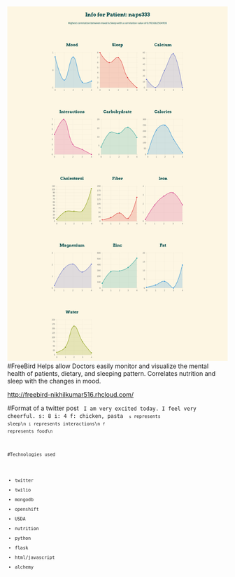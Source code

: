 <img src="imgprogram.png">
#FreeBird
Helps allow Doctors easily monitor and visualize the mental health of patients, dietary, and sleeping pattern. Correlates nutrition and sleep with the changes in mood.

http://freebird-nikhilkumar516.rhcloud.com/

#Format of a twitter post
<code>
I am very excited today. I feel very cheerful.
s: 8
i: 4
f: chicken, pasta
<code>
`s` represents sleep\n
`i` represents interactions\n
`f` represents food\n

#Technologies used

* twitter
* twilio
* mongodb
* openshift  
* USDA
* nutrition 
* python
* flask
* html/javascript
* alchemy 

